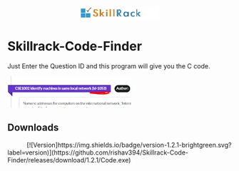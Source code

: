 
<div align="center">
    <img width=35% src="https://github.com/rishav394/Skillrack-Code-Finder/blob/master/Images/logo.gif">
</div>

# Skillrack-Code-Finder
Just Enter the Question ID and this program will give you the C code.

<div align="left">
    <img width=55% src="https://github.com/rishav394/Skillrack-Code-Finder/blob/master/Images/ID%20demo.JPG">
</div>

<h2>Downloads</h2>
&nbsp;&nbsp;&nbsp;&nbsp;&nbsp;&nbsp;&nbsp;&nbsp;&nbsp;&nbsp;
[![Version]https://img.shields.io/badge/version-1.2.1-brightgreen.svg?label=version)](https://github.com/rishav394/Skillrack-Code-Finder/releases/download/1.2.1/Code.exe)
